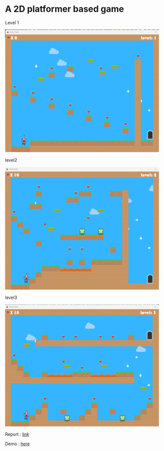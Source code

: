 <h1>A 2D platformer based game</h1>

<p>Level 1</p>
<img src="level1ss.png">

<p>level2</p>
<img src="level2ss.png">

<p>level3</p>
<img src="level3ss.png">


Report : <a href="https://docs.google.com/document/d/1eg89x5XTVvOSze_J61cRuVbALCphwrzh__Gug_pJYWU/edit?usp=sharing">link</a>

Demo : <a href="https://drive.google.com/file/d/1RZRDoZ5iO1TU-QKcSo_GTlMWvfNtS8WO/view?usp=sharing">here</a>
